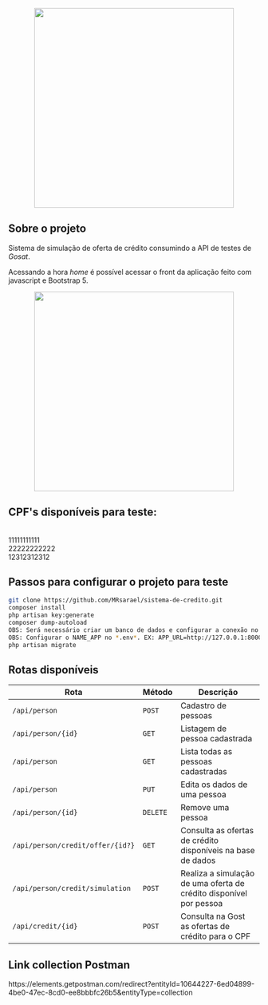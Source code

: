 <p align="center"><a href="https://laravel.com" target="_blank"><img src="https://raw.githubusercontent.com/laravel/art/master/logo-lockup/5%20SVG/2%20CMYK/1%20Full%20Color/laravel-logolockup-cmyk-red.svg" width="400"></a></p>

## Sobre o projeto

Sistema de simulação de oferta de crédito consumindo a API de testes de *Gosat*.

Acessando a hora *home* é possível acessar o front da aplicação feito com javascript e Bootstrap 5.

<p align="center">
    <img src="https://lh3.googleusercontent.com/drive-viewer/AAOQEOR1vyzVZL8ssw5Tym0dGqxH5K7g2BbH0sUtnNT3S5gumCOT06Qt6dwERbzpIRk4axGmhRmYy9hFfQzTI1IdM94-jBV_xQ=w1920-h937" width="400">
</p>

## CPF's disponíveis para teste:<br/>
<p>
    <br/>11111111111
    <br/>22222222222
    <br/>12312312312
</p>

## Passos para configurar o projeto para teste

```bash
git clone https://github.com/MRsarael/sistema-de-credito.git
composer install
php artisan key:generate
composer dump-autoload
OBS: Será necessário criar um banco de dados e configurar a conexão no .env
OBS: Configurar o NAME_APP no *.env*. EX: APP_URL=http://127.0.0.1:8000
php artisan migrate
```

## Rotas disponíveis

| Rota                             | Método    | Descrição                                                          |
| ---------------------------------| --------- | ------------------------------------------------------------------ |
|`/api/person`                     | `POST`    | Cadastro de pessoas                                                |
|`/api/person/{id}`                | `GET`     | Listagem de pessoa cadastrada                                      |
|`/api/person`                     | `GET`     | Lista todas as pessoas cadastradas                                 |
|`/api/person`                     | `PUT`     | Edita os dados de uma pessoa                                       |
|`/api/person/{id}`                | `DELETE`  | Remove uma pessoa                                                  |
|`/api/person/credit/offer/{id?}`  | `GET`     | Consulta as ofertas de crédito disponíveis na base de dados        |
|`/api/person/credit/simulation`   | `POST`    | Realiza a simulação de uma oferta de crédito disponível por pessoa |
|`/api/credit/{id}`                | `POST`    | Consulta na Gost as ofertas de crédito para o CPF                  |


## Link collection Postman

<p>https://elements.getpostman.com/redirect?entityId=10644227-6ed04899-4be0-47ec-8cd0-ee8bbbfc26b5&entityType=collection</p>
